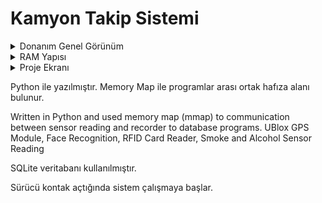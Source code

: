 # Kamyon Takip Sistemi


<details>
  <summary> Donanım Genel Görünüm </summary>
<img src="rp_project.jpg" width="400" height="480" />
</details>
<details>
  <summary> RAM Yapısı </summary>
<img src="mmap.jpg" width="400" height="480" />
</details>
<details>
  <summary> Proje Ekranı </summary>
<img src="rp_project_2.jpg" width="400" height="480" />
</details>

Python ile yazılmıştır.
Memory Map ile programlar arası ortak hafıza alanı bulunur.


Written in Python and used memory map (mmap) to communication between sensor reading and recorder to database programs.
UBlox GPS Module, Face Recognition, RFID Card Reader, Smoke and Alcohol Sensor Reading 

SQLite veritabanı kullanılmıştır. 

Sürücü kontak açtığında sistem çalışmaya başlar.
